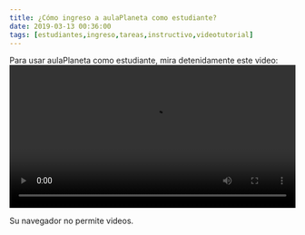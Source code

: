 ```yaml
---
title: ¿Cómo ingreso a aulaPlaneta como estudiante?
date: 2019-03-13 00:36:00
tags: [estudiantes,ingreso,tareas,instructivo,videotutorial]
---
```

Para usar aulaPlaneta como estudiante, mira detenidamente este video:
<video controls="controls" style="width: 100%">
  <source type="video/mp4" src="../vids/36_Ingreso_Estudiantes_2020.mp4"></source>
  <p>Su navegador no permite videos.</p>
</video>
